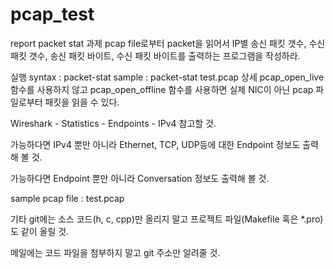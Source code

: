 # pcap_test

report packet stat
과제
pcap file로부터 packet을 읽어서 IP별 송신 패킷 갯수, 수신 패킷 갯수, 송신 패킷 바이트, 수신 패킷 바이트를 출력하는 프로그램을 작성하라.

실행
syntax : packet-stat <pcap file>
sample : packet-stat test.pcap
상세
pcap_open_live 함수를 사용하지 않고 pcap_open_offline 함수를 사용하면 실제 NIC이 아닌 pcap 파일로부터 패킷을 읽을 수 있다.

Wireshark - Statistics - Endpoints - IPv4 참고할 것.

가능하다면 IPv4 뿐만 아니라 Ethernet, TCP, UDP등에 대한 Endpoint 정보도 출력해 볼 것.

가능하다면 Endpoint 뿐만 아니라 Conversation 정보도 출력해 볼 것.

sample pcap file : test.pcap

기타
git에는 소스 코드(h, c, cpp)만 올리지 말고 프로젝트 파일(Makefile 혹은 *.pro)도 같이 올릴 것.

메일에는 코드 파일을 첨부하지 말고 git 주소만 알려줄 것.
